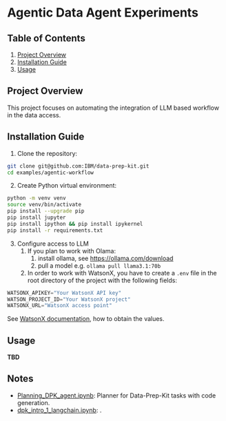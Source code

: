 # Agentic Data Agent Experiments

## Table of Contents
1. [Project Overview](#project-overview)
2. [Installation Guide](#installation-guide)
3. [Usage](#usage)


## Project Overview

This project focuses on automating the integration of LLM based workflow in the data access.

## Installation Guide

1. Clone the repository:
```bash
git clone git@github.com:IBM/data-prep-kit.git
cd examples/agentic-workflow
```

2. Create Python virtual environment:
```bash
python -m venv venv
source venv/bin/activate
pip install --upgrade pip
pip install jupyter
pip install ipython && pip install ipykernel
pip install -r requirements.txt
```

3. Configure access to LLM
   1. If you plan to work with Olama:
      1.  install ollama, see https://ollama.com/download
      2.  pull a model e.g. `ollama pull llama3.1:70b`
   2. In order to work with WatsonX, you have to create a `.env` file in the root directory of the project with the following fields:
```python
WATSONX_APIKEY="Your WatsonX API key"
WATSON_PROJECT_ID="Your WatsonX project"
WATSONX_URL="WatsonX access point"
```
See [WatsonX documentation](https://www.ibm.com/watsonx), how to obtain the values.

## Usage
**TBD**

## Notes
- [Planning_DPK_agent.ipynb](Planning_DPK_agent.ipynb): Planner for Data-Prep-Kit tasks with code generation.
- [dpk_intro_1_langchain.ipynb](dpk_intro_1_langchain.ipynb): .
